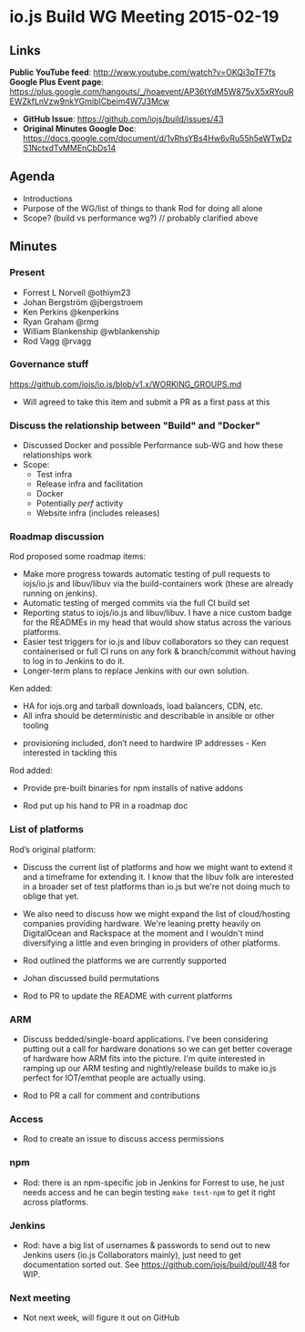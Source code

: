 # io.js Build WG Meeting 2015-02-19

## Links

**Public YouTube feed**: http://www.youtube.com/watch?v=OKQi3pTF7fs
**Google Plus Event page**: https://plus.google.com/hangouts/_/hoaevent/AP36tYdM5W875vX5xRYouREWZkfLnVzw9nkYGmibICbeim4W7J3Mcw
* **GitHub Issue**: https://github.com/iojs/build/issues/43
* **Original Minutes Google Doc**: https://docs.google.com/document/d/1vRhsYBs4Hw6vRu55h5eWTwDzS1NctxdTvMMEnCbDs14

## Agenda
* Introductions
* Purpose of the WG/list of things to thank Rod for doing all alone
* Scope? (build vs performance wg?) // probably clarified above

## Minutes

### Present

* Forrest L Norvell @othiym23
* Johan Bergström @jbergstroem
* Ken Perkins @kenperkins
* Ryan Graham @rmg
* William Blankenship @wblankenship
* Rod Vagg @rvagg


### Governance stuff

https://github.com/iojs/io.js/blob/v1.x/WORKING_GROUPS.md

* Will agreed to take this item and submit a PR as a first pass at this

### Discuss the relationship between "Build" and "Docker"

* Discussed Docker and possible Performance sub-WG and how these relationships work
* Scope:
  - Test infra
  - Release infra and facilitation
  - Docker
  - Potentially _perf_ activity
  - Website infra (includes releases)

### Roadmap discussion

Rod proposed some roadmap items:

* Make more progress towards automatic testing of pull requests to iojs/io.js and libuv/libuv via the build-containers work (these are already running on jenkins).
* Automatic testing of merged commits via the full CI build set
* Reporting status to iojs/io.js and libuv/libuv. I have a nice custom badge for the READMEs in my head that would show status across the various platforms.
* Easier test triggers for io.js and libuv collaborators so they can request containerised or full CI runs on any fork & branch/commit without having to log in to Jenkins to do it.
* Longer-term plans to replace Jenkins with our own solution.

Ken added:

* HA for iojs.org and tarball downloads, load balancers, CDN, etc.
* All infra should be deterministic and describable in ansible or other tooling
 - provisioning included, don’t need to hardwire IP addresses - Ken interested in tackling this

Rod added:

* Provide pre-built binaries for npm installs of native addons

* Rod put up his hand to PR in a roadmap doc

### List of platforms

Rod’s original platform:
 * Discuss the current list of platforms and how we might want to extend it and a timeframe for extending it. I know that the libuv folk are interested in a broader set of test platforms than io.js but we're not doing much to oblige that yet.
 * We also need to discuss how we might expand the list of cloud/hosting companies providing hardware. We're leaning pretty heavily on DigitalOcean and Rackspace at the moment and I wouldn't mind diversifying a little and even bringing in providers of other platforms.

* Rod outlined the platforms we are currently supported
* Johan discussed build permutations
* Rod to PR to update the README with current platforms

### ARM

* Discuss bedded/single-board applications. I've been considering putting out a call for hardware donations so we can get better coverage of hardware how ARM fits into the picture. I'm quite interested in ramping up our ARM testing and nightly/release builds to make io.js perfect for IOT/emthat people are actually using.

* Rod to PR a call for comment and contributions

### Access

* Rod to create an issue to discuss access permissions

### npm

* Rod: there is an npm-specific job in Jenkins for Forrest to use, he just needs access and he can begin testing `make test-npm` to get it right across platforms.

### Jenkins

* Rod: have a big list of usernames & passwords to send out to new Jenkins users (io.js Collaborators mainly), just need to get documentation sorted out. See https://github.com/iojs/build/pull/48 for WIP.

### Next meeting

* Not next week, will figure it out on GitHub

